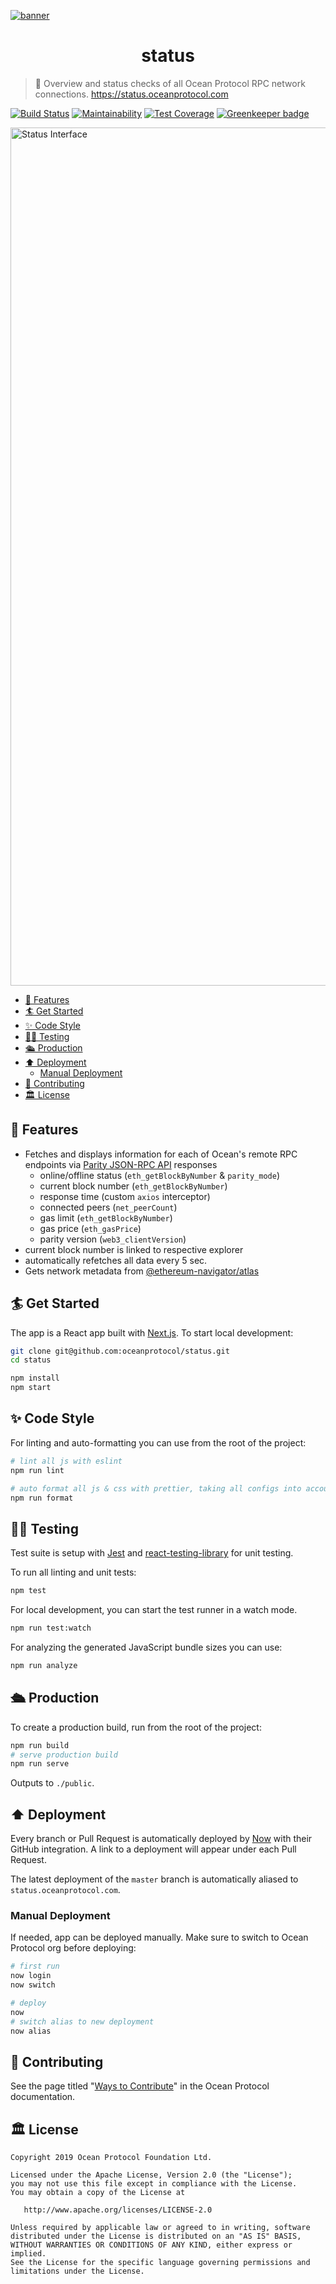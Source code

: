 [![banner](https://raw.githubusercontent.com/oceanprotocol/art/master/github/repo-banner%402x.png)](https://oceanprotocol.com)

<h1 align="center">status</h1>

> 🐚 Overview and status checks of all Ocean Protocol RPC network connections. https://status.oceanprotocol.com

[![Build Status](https://travis-ci.com/oceanprotocol/status.svg?branch=master)](https://travis-ci.com/oceanprotocol/status)
[![Maintainability](https://api.codeclimate.com/v1/badges/ed14f83f8328dec5da11/maintainability)](https://codeclimate.com/github/oceanprotocol/status/maintainability)
[![Test Coverage](https://api.codeclimate.com/v1/badges/ed14f83f8328dec5da11/test_coverage)](https://codeclimate.com/github/oceanprotocol/status/test_coverage) [![Greenkeeper badge](https://badges.greenkeeper.io/oceanprotocol/status.svg)](https://greenkeeper.io/)

<a href="https://status.oceanprotocol.com"><img width="1373" alt="Status Interface" src="https://user-images.githubusercontent.com/90316/64959471-7ff30000-d891-11e9-84be-96151bb7ea2d.png"></a>

- [🦑 Features](#-features)
- [🏄 Get Started](#-get-started)
- [✨ Code Style](#-code-style)
- [👩‍🔬 Testing](#-testing)
- [🛳 Production](#-production)
- [⬆️ Deployment](#️-deployment)
  - [Manual Deployment](#manual-deployment)
- [🎁 Contributing](#-contributing)
- [🏛 License](#-license)

## 🦑 Features

- Fetches and displays information for each of Ocean's remote RPC endpoints via [Parity JSON-RPC API](https://wiki.parity.io/JSONRPC) responses
  - online/offline status (`eth_getBlockByNumber` & `parity_mode`)
  - current block number (`eth_getBlockByNumber`)
  - response time (custom `axios` interceptor)
  - connected peers (`net_peerCount`)
  - gas limit (`eth_getBlockByNumber`)
  - gas price (`eth_gasPrice`)
  - parity version (`web3_clientVersion`)
- current block number is linked to respective explorer
- automatically refetches all data every 5 sec.
- Gets network metadata from [@ethereum-navigator/atlas](https://github.com/ethereum-navigator/atlas)

## 🏄 Get Started

The app is a React app built with [Next.js](https://nextjs.org). To start local development:

```bash
git clone git@github.com:oceanprotocol/status.git
cd status

npm install
npm start
```

## ✨ Code Style

For linting and auto-formatting you can use from the root of the project:

```bash
# lint all js with eslint
npm run lint

# auto format all js & css with prettier, taking all configs into account
npm run format
```

## 👩‍🔬 Testing

Test suite is setup with [Jest](https://jestjs.io) and [react-testing-library](https://github.com/kentcdodds/react-testing-library) for unit testing.

To run all linting and unit tests:

```bash
npm test
```

For local development, you can start the test runner in a watch mode.

```bash
npm run test:watch
```

For analyzing the generated JavaScript bundle sizes you can use:

```bash
npm run analyze
```

## 🛳 Production

To create a production build, run from the root of the project:

```bash
npm run build
# serve production build
npm run serve
```

Outputs to `./public`.

## ⬆️ Deployment

Every branch or Pull Request is automatically deployed by [Now](https://zeit.co/now) with their GitHub integration. A link to a deployment will appear under each Pull Request.

The latest deployment of the `master` branch is automatically aliased to `status.oceanprotocol.com`.

### Manual Deployment

If needed, app can be deployed manually. Make sure to switch to Ocean Protocol org before deploying:

```bash
# first run
now login
now switch

# deploy
now
# switch alias to new deployment
now alias
```

## 🎁 Contributing

See the page titled "[Ways to Contribute](https://docs.oceanprotocol.com/concepts/contributing/)" in the Ocean Protocol documentation.

## 🏛 License

```text
Copyright 2019 Ocean Protocol Foundation Ltd.

Licensed under the Apache License, Version 2.0 (the "License");
you may not use this file except in compliance with the License.
You may obtain a copy of the License at

   http://www.apache.org/licenses/LICENSE-2.0

Unless required by applicable law or agreed to in writing, software
distributed under the License is distributed on an "AS IS" BASIS,
WITHOUT WARRANTIES OR CONDITIONS OF ANY KIND, either express or implied.
See the License for the specific language governing permissions and
limitations under the License.
```
